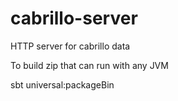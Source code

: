 # cabrillo-server
HTTP server for cabrillo data

To build zip that can run with any JVM 

sbt universal:packageBin